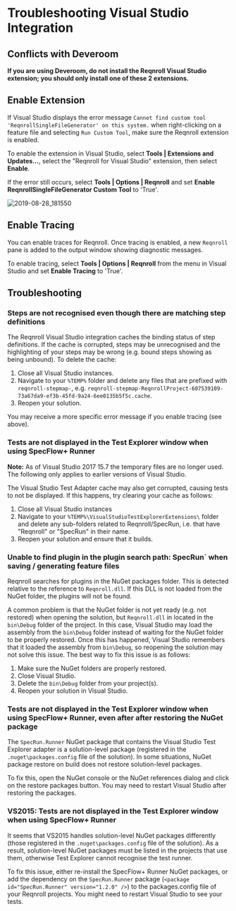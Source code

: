 # Troubleshooting Visual Studio Integration

## Conflicts with Deveroom

**If you are using Deveroom, do not install the Reqnroll Visual Studio extension; you should only install one of these 2 extensions.**

## Enable Extension  

If Visual Studio displays the error message `Cannot find custom tool 'ReqnrollSingleFileGenerator' on this system.` when right-clicking on a feature file and selecting `Run Custom Tool`, make sure the Reqnroll extension is enabled.

To enable the extension in Visual Studio, select **Tools | Extensions and Updates...**, select the "Reqnroll for Visual Studio" extension, then select **Enable**.

If the error still occurs, select **Tools | Options | Reqnroll** and set **Enable ReqnrollSingleFileGenerator Custom Tool** to 'True'.

![2019-08-28_181550](https://user-images.githubusercontent.com/54634784/63868925-036eaf00-c9c0-11e9-842f-230cf7d64125.jpg)

## Enable Tracing

You can enable traces for Reqnroll. Once tracing is enabled, a new `Reqnroll` pane is added to the output window showing diagnostic messages. 

To enable tracing, select **Tools | Options | Reqnroll** from the menu in Visual Studio and set **Enable Tracing** to 'True'. 

## Troubleshooting

### Steps are not recognised even though there are matching step definitions
  
The Reqnroll Visual Studio integration caches the binding status of step definitions. If the cache is corrupted, steps may be unrecognised and the highlighting of your steps may be wrong (e.g. bound steps showing as being unbound). To delete the cache:

1. Close all Visual Studio instances.
2. Navigate to your `%TEMP%` folder and delete any files that are prefixed with `reqnroll-stepmap-`, e.g. `reqnroll-stepmap-ReqnrollProject-607539109-73a67da9-ef3b-45fd-9a24-6ee0135b5f5c.cache`.
3. Reopen your solution.

You may receive a more specific error message if you enable tracing (see above).

### Tests are not displayed in the Test Explorer window when using SpecFlow+ Runner 
**Note:** As of Visual Studio 2017 15.7 the temporary files are no longer used. The following only applies to earlier versions of Visual Studio.

The Visual Studio Test Adapter cache may also get corrupted, causing tests to not be displayed. If this happens, try clearing your cache as follows:

1. Close all Visual Studio instances
2. Navigate to your `%TEMP%\VisualStudioTestExplorerExtensions\` folder and delete any sub-folders related to Reqnroll/SpecRun, i.e. that have "Reqnroll" or "SpecRun" in their name.
3. Reopen your solution and ensure that it builds.

### Unable to find plugin in the plugin search path: SpecRun` when saving / generating feature files

Reqnroll searches for plugins in the NuGet packages folder. This is detected relative to the reference to `Reqnroll.dll`. If this DLL is not loaded from the NuGet folder, the plugins will not be found. 

A common problem is that the NuGet folder is not yet ready (e.g. not restored) when opening the solution, but `Reqnroll.dll` in located in the `bin\Debug` folder of the project. In this case, Visual Studio may load the assembly from the `bin\Debug` folder instead of waiting for the NuGet folder to be properly restored. Once this has happened, Visual Studio remembers that it loaded the assembly from `bin\Debug`, so reopening the solution may not solve this issue. The best way to fix this issue is as follows:

1. Make sure the NuGet folders are properly restored.
2. Close Visual Studio.
3. Delete the `bin\Debug` folder from your project(s).
4. Reopen your solution in Visual Studio.

### Tests are not displayed in the Test Explorer window when using SpecFlow+ Runner, even after after restoring the NuGet package

The `SpecRun.Runner` NuGet package that contains the Visual Studio Test Explorer adapter is a solution-level package (registered in the `.nuget\packages.config` file of the solution). In some situations, NuGet package restore on build does not restore solution-level packages. 
   
To fix this, open the NuGet console or the NuGet references dialog and click on the restore packages button. You may need to restart Visual Studio after restoring the packages.

### VS2015: Tests are not displayed in the Test Explorer window when using SpecFlow+ Runner

It seems that VS2015 handles solution-level NuGet packages differently (those registered in the `.nuget\packages.config` file of the solution). As a result, solution-level NuGet packages must be listed in the projects that use them, otherwise Test Explorer cannot recognise the test runner.

To fix this issue, either re-install the SpecFlow+ Runner NuGet packages, or add the dependency on the `SpecRun.Runner` package (`<package id="SpecRun.Runner" version="1.2.0" />`) to the packages.config file of your Reqnroll projects. You might need to restart Visual Studio to see your tests.